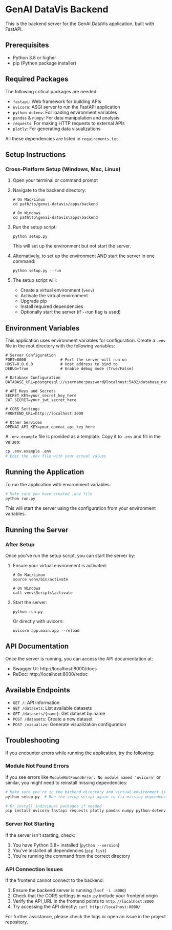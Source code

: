 # GenAI DataVis Backend

This is the backend server for the GenAI DataVis application, built with FastAPI.

## Prerequisites

- Python 3.8 or higher
- pip (Python package installer)

## Required Packages

The following critical packages are needed:
- `fastapi`: Web framework for building APIs
- `uvicorn`: ASGI server to run the FastAPI application
- `python-dotenv`: For loading environment variables
- `pandas` & `numpy`: For data manipulation and analysis
- `requests`: For making HTTP requests to external APIs
- `plotly`: For generating data visualizations

All these dependencies are listed in `requirements.txt`.

## Setup Instructions

### Cross-Platform Setup (Windows, Mac, Linux)

1. Open your terminal or command prompt
2. Navigate to the backend directory:
   ```
   # On Mac/Linux
   cd path/to/genai-datavis/apps/backend
   
   # On Windows
   cd path\to\genai-datavis\apps\backend
   ```
3. Run the setup script:
   ```
   python setup.py
   ```
   
   This will set up the environment but not start the server.
   
4. Alternatively, to set up the environment AND start the server in one command:
   ```
   python setup.py --run
   ```
   
5. The setup script will:
   - Create a virtual environment (`venv`)
   - Activate the virtual environment
   - Upgrade pip
   - Install required dependencies
   - Optionally start the server (if --run flag is used)

## Environment Variables

This application uses environment variables for configuration. Create a `.env` file in the root directory with the following variables:

```
# Server Configuration
PORT=8000               # Port the server will run on
HOST=0.0.0.0            # Host address to bind to
DEBUG=True              # Enable debug mode (True/False)

# Database Configuration
DATABASE_URL=postgresql://username:password@localhost:5432/database_name

# API Keys and Secrets 
SECRET_KEY=your_secret_key_here
JWT_SECRET=your_jwt_secret_here

# CORS Settings
FRONTEND_URL=http://localhost:3000

# Other Services
OPENAI_API_KEY=your_openai_api_key_here
```

A `.env.example` file is provided as a template. Copy it to `.env` and fill in the values:

```bash
cp .env.example .env
# Edit the .env file with your actual values
```

## Running the Application

To run the application with environment variables:

```bash
# Make sure you have created .env file
python run.py
```

This will start the server using the configuration from your environment variables.

## Running the Server

### After Setup

Once you've run the setup script, you can start the server by:

1. Ensure your virtual environment is activated:
   ```
   # On Mac/Linux
   source venv/bin/activate
   
   # On Windows
   call venv\Scripts\activate
   ```
2. Start the server:
   ```
   python run.py
   ```
   
   Or directly with uvicorn:
   ```
   uvicorn app.main:app --reload
   ```

## API Documentation

Once the server is running, you can access the API documentation at:
- Swagger UI: http://localhost:8000/docs
- ReDoc: http://localhost:8000/redoc

## Available Endpoints

- `GET /`: API information
- `GET /datasets`: List available datasets
- `GET /datasets/{name}`: Get dataset by name
- `POST /datasets`: Create a new dataset
- `POST /visualize`: Generate visualization configuration 

## Troubleshooting

If you encounter errors while running the application, try the following:

### Module Not Found Errors

If you see errors like `ModuleNotFoundError: No module named 'uvicorn'` or similar, you might need to reinstall missing dependencies:

```bash
# Make sure you're in the backend directory and virtual environment is activated
python setup.py  # Run the setup script again to fix missing dependencies

# Or install individual packages if needed
pip install uvicorn fastapi requests plotly pandas numpy python-dotenv
```

### Server Not Starting

If the server isn't starting, check:
1. You have Python 3.8+ installed (`python --version`)
2. You've installed all dependencies (`pip list`)
3. You're running the command from the correct directory

### API Connection Issues

If the frontend cannot connect to the backend:
1. Ensure the backend server is running (`lsof -i :8000`)
2. Check that the CORS settings in `main.py` include your frontend origin
3. Verify the API_URL in the frontend points to `http://localhost:8000`
4. Try accessing the API directly: `curl http://localhost:8000/`

For further assistance, please check the logs or open an issue in the project repository. 